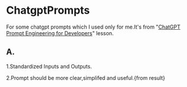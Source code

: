 # ChatgptPrompts
For some chatgpt prompts which I used  only for me.It's from "[ChatGPT Prompt Engineering for Developers](https://www.deeplearning.ai/short-courses/chatgpt-prompt-engineering-for-developers/)" lesson.


## A.
1.Standardized Inputs and Outputs.

2.Prompt should be more clear,simplifed and useful.{from result}

